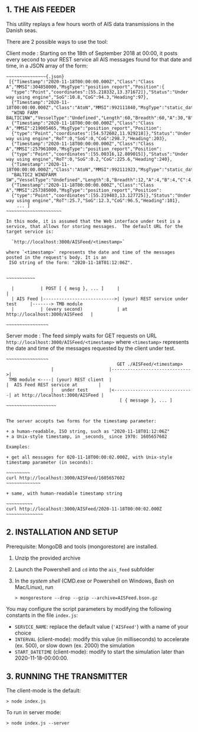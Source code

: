 

## 1. THE AIS FEEDER

This utility replays a few hours worth of AIS data transmissions in the Danish seas.

There are 2 possible ways to use the tool:

Client mode
:	Starting on the 18th of September 2018 at 00:00, it posts every second to your REST service 
 	all AIS messages found for that date and time, in a JSON array of the form:

	~~~~~~~~~~~~~~~{.json}
	 [{"Timestamp":"2020-11-18T00:00:00.000Z","Class":"Class A","MMSI":304858000,"MsgType":"position_report","Position":{
	  "type":"Point","coordinates":[55.218332,13.371672]},"Status":"Under way using engine","SoG":10.8,"CoG":94.3,"Heading":97},
	  {"Timestamp":"2020-11-18T00:00:00.000Z","Class":"AtoN","MMSI":992111840,"MsgType":"static_data","IMO":"Unknown","Name":
	  "WIND FARM BALTIC1NW","VesselType":"Undefined","Length":60,"Breadth":60,"A":30,"B":30,"C":30,"D":30},
	  {"Timestamp":"2020-11-18T00:00:00.000Z","Class":"Class A","MMSI":219005465,"MsgType":"position_report","Position":
	  {"type":"Point","coordinates":[54.572602,11.929218]},"Status":"Under way using engine","RoT":0,"SoG":0,"CoG":298.7,"Heading":203},
	  {"Timestamp":"2020-11-18T00:00:00.000Z","Class":"Class A","MMSI":257961000,"MsgType":"position_report","Position":
	  {"type":"Point","coordinates":[55.00316,12.809015]},"Status":"Under way using engine","RoT":0,"SoG":0.2,"CoG":225.6,"Heading":240},
	  {"Timestamp":"2020-11-18T00:00:00.000Z","Class":"AtoN","MMSI":992111923,"MsgType":"static_data","IMO":"Unknown","Name":
	  "BALTIC2 WINDFARM SW","VesselType":"Undefined","Length":8,"Breadth":12,"A":4,"B":4,"C":4,"D":8},
	  {"Timestamp":"2020-11-18T00:00:00.000Z","Class":"Class A","MMSI":257385000,"MsgType":"position_report","Position":
	  {"type":"Point","coordinates":[55.219403,13.127725]},"Status":"Under way using engine","RoT":25.7,"SoG":12.3,"CoG":96.5,"Heading":101},
	    ... ]
	~~~~~~~~~~~~~~~~~~~~~

	In this mode, it is assumed that the Web interface under test is a service, that allows for storing messages.  The default URL for the target service is:
	 
	  `http://localhost:3000/AISFeed/<timestamp>`

 	where `<timestamp>` represents the date and time of the messages posted in the request's body. It is an 
	 ISO string of the form: "2020-11-18T01:12:06Z".


	~~~~~~~~~~~
	
	  |          | POST [ { mesg }, ... ]     |                                    |
	  | AIS Feed |--------------------------->| (your) REST service under test     |-------> TMB module
	  |          | (every second)             | at http://localhost:3000/AISFeed   |

	~~~~~~~~~~~~~~~~


Server mode
:	The feed simply waits for GET requests on URL `http://localhost:3000/AISFeed/<timestamp>`
 	where `<timestamp>` represents the date and time of the messages requested by the client under test.


	~~~~~~~~~~~~~~~~
	                                          GET ./AISFeed/<timestamp>  
	                 |                     |------------------------------>|                                   
	 TMB module <----| (your) REST client  |                               |  AIS Feed REST service at        |
	                 |   under test        |<------------------------------| at http://localhost:3000/AISFeed |
	                                           [ { message }, ... ]
	~~~~~~~~~~~~~~~~~~~


	The server accepts two forms for the timestamp parameter:

	+ a human-readable, ISO string, such as "2020-11-18T01:12:06Z"
	+ a Unix-style timestamp, in _seconds_ since 1970: 1605657602

	Examples:

	+ get all messages for 020-11-18T00:00:02.000Z, with Unix-style timestamp parameter (in seconds):

	~~~~~~~~~
	curl http://localhost:3000/AISFeed/1605657602
	~~~~~~~~~~~~~

	+ same, with human-readable timestamp string

	~~~~~~~~~~
	curl http://localhost:3000/AISFeed/2020-11-18T00:00:02.000Z
	~~~~~~~~~~~~~~



## 2. INSTALLATION AND SETUP

Prerequisite: MongoDB and tools (mongorestore) are installed.


1. Unzip the provided archive 
2. Launch the Powershell and `cd` into the  `ais_feed` subfolder
3. In the _system shell_ (CMD.exe or Powershell on Windows, Bash on Mac/Linux), run
   
   ~~~~~~{.bash}
   > mongorestore --drop --gzip --archive=AISFeed.bson.gz
   ~~~~~~~~~~~~~

You may configure the script parameters by modifying the following constants in the file `index.js`:

 + `SERVICE_NAME`: replace the default value (`'AISFeed'`) with a name of your choice
 + `INTERVAL` (client-mode): modify this value (in milliseconds) to accelerate (ex. 500), or slow down (ex. 2000) the simulation
 + `START_DATETIME` (client-mode): modify to start the simulation later than 2020-11-18-00:00:00.
 

## 3. RUNNING THE TRANSMITTER

The client-mode is the default:

~~~~~~~{.bash}
> node index.js
~~~~~~~~~~~~~

To run in server mode:


~~~~~~~{.bash}
> node index.js --server
~~~~~~~~~~~~~


